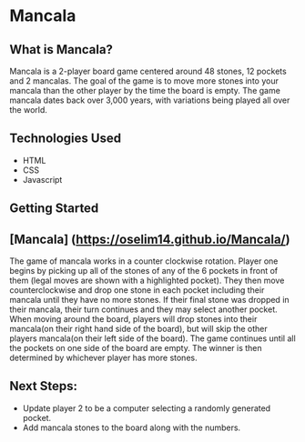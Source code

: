 # Mancala

## What is Mancala?
Mancala is a 2-player board game centered around 48 stones, 12 pockets and 2 mancalas. The goal of the game is to move more stones into your mancala than the other player by the time the board is empty. The game mancala dates back over 3,000 years, with variations being played all over the world. 

## Technologies Used
* HTML
* CSS
* Javascript

## Getting Started
[Mancala] (https://oselim14.github.io/Mancala/)
---------------
The game of mancala works in a counter clockwise rotation. Player one begins by picking up all of the stones of any of the 6 pockets in front of them (legal moves are shown with a highlighted pocket). They then move counterclockwise and drop one stone in each pocket including their mancala until they have no more stones. If their final stone was dropped in their mancala, their turn continues and they may select another pocket. When moving around the board, players will drop stones into their mancala(on their right hand side of the board), but will skip the other players mancala(on their left side of the board). The game continues until all the pockets on one side of the board are empty. The winner is then determined by whichever player has more stones. 

## Next Steps:
- Update player 2 to be a computer selecting a randomly generated pocket. 
- Add mancala stones to the board along with the numbers. 
